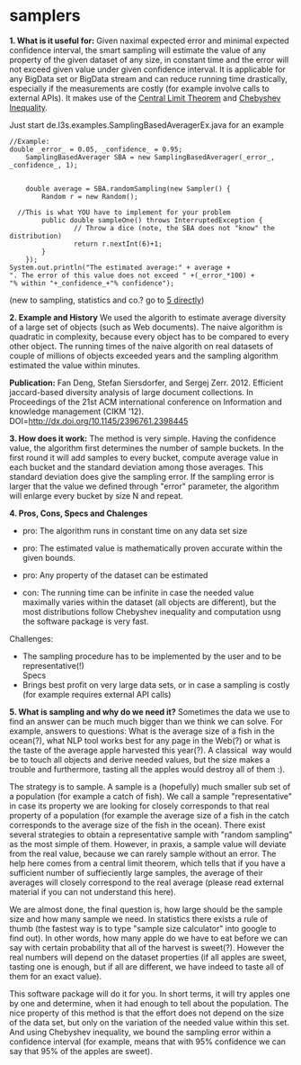 # samplers
<b>1. What is it useful for:</b>
Given naximal expected error and minimal expected confidence interval, the smart sampling will estimate the value of any property of the given dataset of any size, in constant time and the error will not exceed given value under given confidence interval. It is applicable for any BigData set or BigData stream and can reduce running time drastically, especially if the measurements are costly (for example involve calls to external APIs). It makes use of the <a href="https://en.wikipedia.org/wiki/Central_limit_theorem">Central Limit Theorem</a> and <a href="https://en.wikipedia.org/wiki/Chebyshev%27s_inequality">Chebyshev Inequality</a>.

Just start&nbsp;de.l3s.examples.SamplingBasedAveragerEx.java for an example

    //Example:
    double _error_ = 0.05, _confidence_ = 0.95;
		SamplingBasedAverager SBA = new SamplingBasedAverager(_error_, _confidence_, 1);


		double average = SBA.randomSampling(new Sampler() {
			Random r = new Random();
      
      //This is what YOU have to implement for your problem
			public double sampleOne() throws InterruptedException {
					// Throw a dice (note, the SBA does not "know" the distribution)
					return r.nextInt(6)+1;
			}
		});
    System.out.println("The estimated average:" + average +
    ". The error of this value does not exceed " +(_error_*100) +
    "% within "+_confidence_+"% confidence");

(new to sampling, statistics and co.? go to <a href="#samplingoverview">5 directly</a>)


<b>2. Example and History</b>
We used the algorith to estimate average diversity of a large set of objects (such as Web documents). The naive algorithm is quadratic in complexity, because every object has to be compared to every other object. The running times of the naive algorith on real datasets of couple of millions of objects exceeded years and the sampling algorithm estimated the value within minutes.

  <b>Publication:</b>
  Fan Deng, Stefan Siersdorfer, and Sergej Zerr. 2012. Efficient jaccard-based diversity analysis of large document   collections. In Proceedings of the 21st ACM international conference on Information and knowledge management (CIKM '12).<br>
  DOI=http://dx.doi.org/10.1145/2396761.2398445

<b>3. How does it work:</b>
The method is very simple. Having the confidence value, the algorithm first determines the number of sample buckets. In the first round it will add samples to every bucket, compute average value in each bucket and the standard deviation among those averages. This standard deviation does give the sampling error. If the sampling error is larger that the value we defined through &quot;error&quot; parameter, the algorithm will enlarge every bucket by size N and repeat.

<b>4. Pros, Cons, Specs and Chalenges</b>

* pro: The algorithm runs in constant time on any data set size
* pro: The estimated value is mathematically proven accurate within the given bounds.
* pro: Any property of the dataset can be estimated

* con: The running time can be infinite in case the needed value maximally varies within the dataset (all objects are different), but the most distributions follow Chebyshev inequality and computation usng the software package is very fast.

Challenges:
* The sampling procedure has to be implemented by the user and to be representative(!)</div><div>
Specs
* Brings best profit on very large data sets, or in case a sampling is costly (for example requires external API calls)

<b>5. What is sampling and why do we need it?</b>
<a name="samplingoverview"/>Sometimes the data we use to find an answer can be much much bigger than we think we can solve. For example, answers to questions: What is the average size of a fish in the ocean(?), what NLP tool works best for any page in the Web(?) or what is the taste of the average apple harvested this year(?). A classical &nbsp;way would be to touch all objects and derive needed values, but the size makes a trouble and furthermore, tasting all the apples would destroy all of them :).

The strategy is to sample. A sample is a (hopefully) much smaller sub set of a population (for example a catch of fish). We call a sample &quot;representative&quot; in case its property we are looking for closely corresponds to that real property of a population (for example the average size of a fish in the catch corresponds to the average size of the fish in the ocean). There exist several strategies to obtain a representative sample with &quot;random sampling&quot; as the most simple of them.
However, in praxis, a sample value will deviate from the real value, because we can rarely sample without an error. The help here comes from a central limit theorem, which tells that if you have a sufficient number of suffieciently large samples, the average of their averages will closely correspond to the real average (please read external material if you can not understand this here).

We are almost done, the final question is, how large should be the sample size and how many sample we need. In statistics there exists a rule of thumb (the fastest way is to type &quot;sample size calculator&quot; into google to find out). In other words, how many apple do we have to eat before we can say with certain probability that all of the harvest is sweet(?). However the real numbers will depend on the dataset properties (if all apples are sweet, tasting one is enough, but if all are different, we have indeed to taste all of them for an exact value).

This software package will do it for you. In short terms, it will try apples one by one and determine, when it had enough to tell about the population. The nice property of this method is that the effort does not depend on the size of the data set, but only on the variation of the needed value within this set. And using Chebyshev inequality, we bound the sampling error within a confidence interval (for example, means that with 95% confidence we can say that 95% of the apples are sweet).
